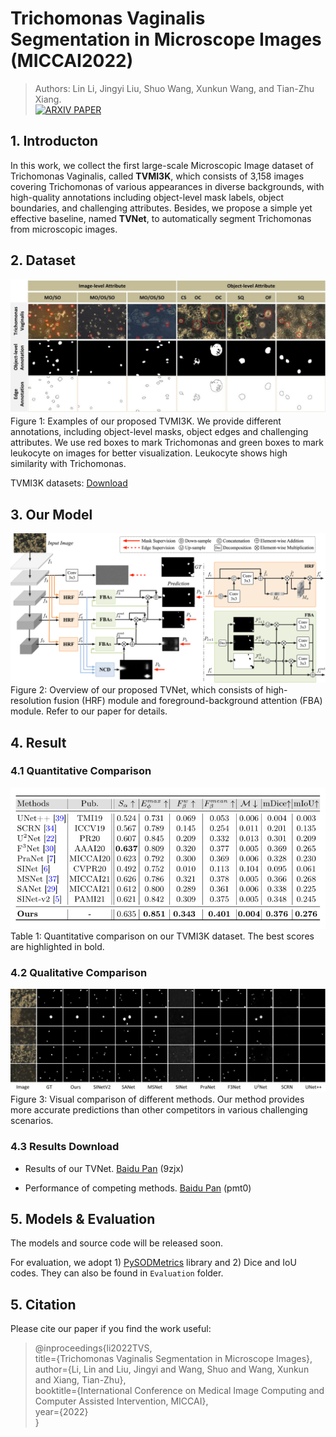# Trichomonas Vaginalis Segmentation in Microscope Images (MICCAI2022)
> Authors: Lin Li, Jingyi Liu, Shuo Wang, Xunkun Wang, and Tian-Zhu Xiang.   
> <a href="https://arxiv.org/abs/test" rel="nofollow"><img src="https://camo.githubusercontent.com/4398ed745cccb9198b5590f2d4799518bae17c2dca258419b9413789a2fd01c6/68747470733a2f2f696d672e736869656c64732e696f2f62616467652f41727869762d50617065722d7265643f7374796c653d666c61742d737175617265" alt="ARXIV PAPER" data-canonical-src="https://img.shields.io/badge/Arxiv-Paper-red?style=flat-square" style="max-width: 100%;"></a>


## 1. Introducton

In this work, we collect the first large-scale Microscopic Image dataset of Trichomonas Vaginalis, called **TVMI3K**, which consists of 3,158 images covering Trichomonas of various appearances in diverse backgrounds, with high-quality annotations including object-level mask labels, object boundaries, and challenging attributes. Besides, we propose a simple yet effective baseline, named **TVNet**, to automatically segment Trichomonas from microscopic images. 



## 2. Dataset
![image](https://github.com/CellRecog/cellRecog/blob/main/Images/dataset.jpg)
Figure 1: Examples of our proposed TVMI3K. We provide different annotations, including object-level masks, object edges and challenging attributes. We use red boxes to mark Trichomonas and green boxes to mark leukocyte on images for better visualization. Leukocyte shows high similarity with Trichomonas.

TVMI3K datasets: [Download](https://zenodo.org/record/6545146#.YrcfCexBz7U)



## 3. Our Model

![image](https://github.com/CellRecog/cellRecog/blob/main/Images/tvnet.png) 
Figure 2: Overview of our proposed TVNet, which consists of high-resolution fusion (HRF) module and foreground-background attention (FBA) module. Refer to our paper for details.



## 4. Result

### 4.1 Quantitative Comparison

![image](https://github.com/CellRecog/cellRecog/blob/main/Images/res1.png)    
Table 1: Quantitative comparison on our TVMI3K dataset. The best scores are highlighted in bold.


### 4.2 Qualitative Comparison

![image](https://github.com/CellRecog/cellRecog/blob/main/Images/res.jpg)   
Figure 3: Visual comparison of different methods. Our method provides more accurate predictions than other competitors in various challenging scenarios.


### 4.3 Results Download

* Results of our TVNet. [Baidu Pan](https://pan.baidu.com/s/1oWrH1MpzWCYJcUhxPBSlhQ) (9zjx)

* Performance of competing methods. [Baidu Pan](https://pan.baidu.com/s/166Kag9XHUqFXXzbeuQtv-g) (pmt0)



## 5. Models & Evaluation

The models and source code will be released soon. 

For evaluation, we adopt 1) [PySODMetrics](https://github.com/lartpang/PySODMetrics) library and 2) Dice and IoU codes. They can also be found in ```Evaluation``` folder.






## 5. Citation
Please cite our paper if you find the work useful:
>@inproceedings{li2022TVS,
<br>title={Trichomonas Vaginalis Segmentation in Microscope Images},
<br>author={Li, Lin and Liu, Jingyi and Wang, Shuo and Wang, Xunkun and Xiang, Tian-Zhu},
<br>booktitle={International Conference on Medical Image Computing and Computer Assisted Intervention, MICCAI},
<br>year={2022}
<br>}

